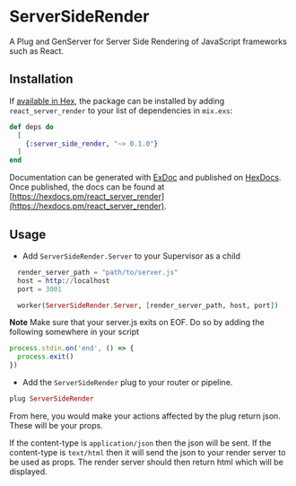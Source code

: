 # ServerSideRender

A Plug and GenServer for Server Side Rendering of JavaScript frameworks such as React.

## Installation

If [available in Hex](https://hex.pm/docs/publish), the package can be installed
by adding `react_server_render` to your list of dependencies in `mix.exs`:

```elixir
def deps do
  [
    {:server_side_render, "~> 0.1.0"}
  ]
end
```

Documentation can be generated with [ExDoc](https://github.com/elixir-lang/ex_doc)
and published on [HexDocs](https://hexdocs.pm). Once published, the docs can
be found at [https://hexdocs.pm/react_server_render](https://hexdocs.pm/react_server_render).

## Usage

* Add `ServerSideRender.Server` to your Supervisor as a child

```elixir
  render_server_path = "path/to/server.js"
  host = http://localhost
  port = 3001

  worker(ServerSideRender.Server, [render_server_path, host, port])
```

**Note** Make sure that your server.js exits on EOF. Do so by adding the following somewhere in your script

```js
process.stdin.on('end', () => {
  process.exit()
})
```

* Add the `ServerSideRender` plug to your router or pipeline.

```elixir
plug ServerSideRender
```

From here, you would make your actions affected by the plug return json. These will be your props.

If the content-type is `application/json` then the json will be sent. If the content-type is `text/html` then it will send the json to your render server to be used as props. The render server should then return html which will be displayed.
